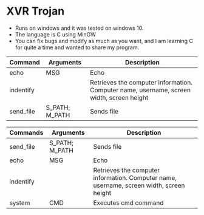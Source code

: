 # XVR Trojan
 - Runs on windows and it was tested on windows 10.
 - The language is C using MinGW
 - You can fix bugs and modify as much as you want, and I am learning C for quite a time and wanted to share my program.
 
 Command | Arguments | Description
-------- | --------- | -----------
echo | MSG | Echo 
indentify |  | Retrieves the computer information. Computer name, username, screen width, screen height 
send_file | S_PATH; M_PATH | Sends file 
 
 Commands | Arguments | Description
 -------- | --------- | -----------
  send_file | S_PATH; M_PATH | Sends file
 echo | MSG | Echo 
 indentify |  | Retrieves the computer information. Computer name, username, screen width, screen height
 system | CMD | Executes cmd command
